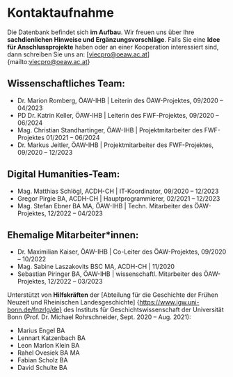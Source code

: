 # Kontaktaufnahme
Die Datenbank befindet sich **im Aufbau**. Wir freuen uns über Ihre **sachdienlichen Hinweise und Ergänzungsvorschläge**. Falls Sie eine **Idee für Anschlussprojekte** haben oder an einer Kooperation interessiert sind, dann schreiben Sie uns an: 
[viecpro@oeaw.ac.at] {mailto:viecpro@oeaw.ac.at}

## Wissenschaftliches Team:
* Dr. Marion Romberg, ÖAW-IHB | Leiterin des ÖAW-Projektes, 09/2020 – 04/2023
* PD Dr. Katrin Keller, ÖAW-IHB | Leiterin des FWF-Projektes, 09/2020 – 06/2024
* Mag. Christian Standhartinger, ÖAW-IHB | Projektmitarbeiter des FWF-Projektes 01/2021 – 06/2024
* Dr. Markus Jeitler, ÖAW-IHB | Projektmitarbeiter des FWF-Projektes, 09/2020 – 12/2023

## Digital Humanities-Team:
* Mag. Matthias Schlögl, ACDH-CH | IT-Koordinator, 09/2020 – 12/2023
* Gregor Pirgie BA, ACDH-CH | Hauptprogrammierer, 02/2021 – 12/2023
* Mag. Stefan Ebner BA MA, ÖAW-IHB | Techn. Mitarbeiter des ÖAW-Projektes, 12/2022 – 04/2023

## Ehemalige Mitarbeiter*innen:

* Dr. Maximilian Kaiser, ÖAW-IHB | Co-Leiter des ÖAW-Projektes, 09/2020 – 10/2022
* Mag. Sabine Laszakovits BSC MA, ACDH-CH | 11/2020  
* Sebastian Piringer BA, ÖAW-IHB | wissenschaftl. Mitarbeiter des ÖAW-Projektes, 12/2022 – 03/2023

Unterstützt von **Hilfskräften** der [Abteilung für die Geschichte der Frühen Neuzeit und Rheinischen Landesgeschichte] {https://www.igw.uni-bonn.de/fnzrlg/de} des Instituts für Geschichtswissenschaft der Universität Bonn (Prof. Dr. Michael Rohrschneider, Sept. 2020 – Aug. 2021):

* Marius Engel BA
* Lennart Katzenbach BA
* Leon Marlon Klein BA
* Rahel Ovesiek BA MA
* Fabian Scholz BA
* David Schulte BA